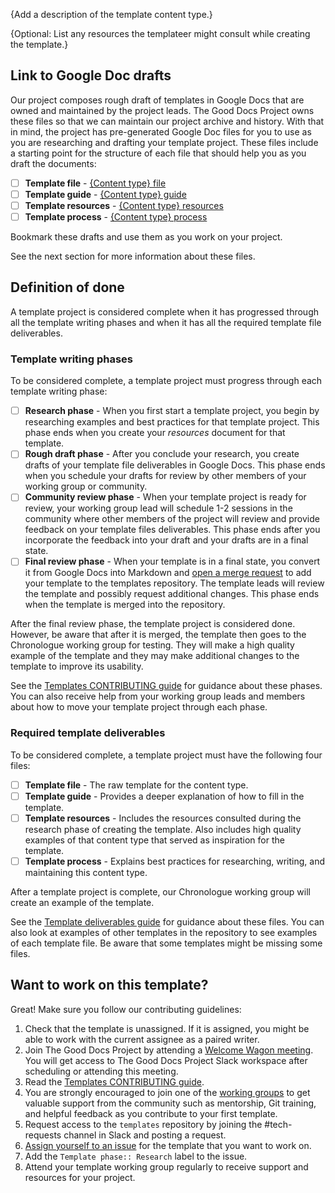 {Add a description of the template content type.}

{Optional: List any resources the templateer might consult while creating the template.}

## Link to Google Doc drafts
Our project composes rough draft of templates in Google Docs that are owned and maintained by the project leads. The Good Docs Project owns these files so that we can maintain our project archive and history. With that in mind, the project has pre-generated Google Doc files for you to use as you are researching and drafting your template project. These files include a starting point for the structure of each file that should help you as you draft the documents:

- [ ] **Template file** - [{Content type} file](link-to-Google-Doc)
- [ ] **Template guide** - [{Content type} guide](link-to-Google-Doc)
- [ ] **Template resources** - [{Content type} resources](link-to-Google-Doc)
- [ ] **Template process** - [{Content type} process](link-to-Google-Doc)

Bookmark these drafts and use them as you work on your project.

See the next section for more information about these files.


## Definition of done
A template project is considered complete when it has progressed through all the template writing phases and when it has all the required template file deliverables.

### Template writing phases
To be considered complete, a template project must progress through each template writing phase:

- [ ] **Research phase** - When you first start a template project, you begin by researching examples and best practices for that template project. This phase ends when you create your *resources* document for that template.
- [ ] **Rough draft phase** - After you conclude your research, you create drafts of your template file deliverables in Google Docs. This phase ends when you schedule your drafts for review by other members of your working group or community.
- [ ] **Community review phase** - When your template project is ready for review, your working group lead will schedule 1-2 sessions in the community where other members of the project will review and provide feedback on your template files deliverables. This phase ends after you incorporate the feedback into your draft and your drafts are in a final state.
- [ ] **Final review phase** - When your template is in a final state, you convert it from Google Docs into Markdown and [open a merge request](https://docs.gitlab.com/ee/user/project/merge_requests/creating_merge_requests.html) to add your template to the templates repository. The template leads will review the template and possibly request additional changes. This phase ends when the template is merged into the repository.

After the final review phase, the template project is considered done. However, be aware that after it is merged, the template then goes to the Chronologue working group for testing. They will make a high quality example of the template and they may make additional changes to the template to improve its usability.

See the [Templates CONTRIBUTING guide](https://gitlab.com/tgdp/templates/-/blob/main/CONTRIBUTING.md) for guidance about these phases. You can also receive help from your working group leads and members about how to move your template project through each phase.


### Required template deliverables
To be considered complete, a template project must have the following four files:

- [ ] **Template file** - The raw template for the content type.
- [ ] **Template guide** - Provides a deeper explanation of how to fill in the template.
- [ ] **Template resources** - Includes the resources consulted during the research phase of creating the template. Also includes high quality examples of that content type that served as inspiration for the template.
- [ ] **Template process** - Explains best practices for researching, writing, and maintaining this content type.

After a template project is complete, our Chronologue working group will create an example of the template.

See the [Template deliverables guide](https://gitlab.com/tgdp/templates/-/blob/main/template-deliverables.md) for guidance about these files. You can also look at examples of other templates in the repository to see examples of each template file. Be aware that some templates might be missing some files.



## Want to work on this template?
Great! Make sure you follow our contributing guidelines:

1. Check that the template is unassigned. If it is assigned, you might be able to work with the current assignee as a paired writer.
2. Join The Good Docs Project by attending a [Welcome Wagon meeting](https://thegooddocsproject.dev/welcome/). You will get access to The Good Docs Project Slack workspace after scheduling or attending this meeting.
3. Read the [Templates CONTRIBUTING guide](https://gitlab.com/tgdp/templates/-/blob/main/CONTRIBUTING.md).
4. You are strongly encouraged to join one of the [working groups](https://thegooddocsproject.dev/working-group/) to get valuable support from the community such as mentorship, Git training, and helpful feedback as you contribute to your first template.
5. Request access to the `templates` repository by joining the #tech-requests channel in Slack and posting a request.
6. [Assign yourself to an issue](https://docs.gitlab.com/ee/user/project/issues/managing_issues.html#assignee) for the template that you want to work on.
7. Add the `Template phase:: Research` label to the issue.
8. Attend your template working group regularly to receive support and resources for your project.